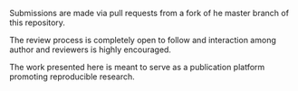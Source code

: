
Submissions are made via pull requests from a fork of he master branch of this
repository.

The review process is completely open to follow and interaction among
author and reviewers is highly encouraged.

The work presented here is meant to serve as a publication platform promoting reproducible research.
